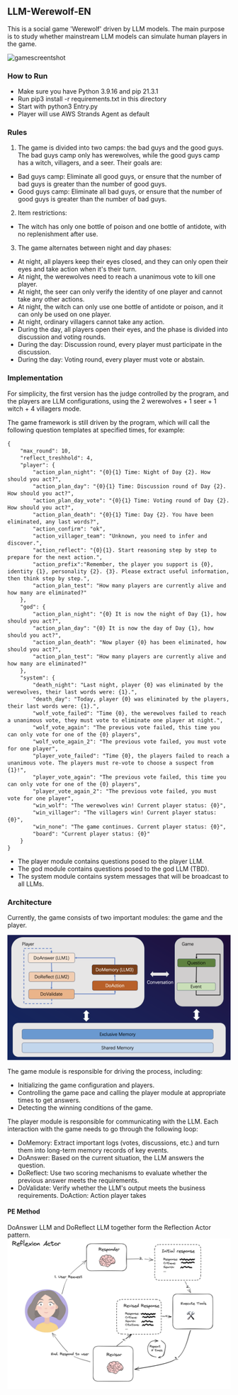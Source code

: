 ## LLM-Werewolf-EN

This is a social game 'Werewolf' driven by LLM models. The main purpose is to study whether mainstream LLM models can simulate human players in the game.

![gamescreentshot](./statics/gamescreentshot.png)

### How to Run

+ Make sure you have Python 3.9.16 and pip 21.3.1
+ Run pip3 install -r requirements.txt in this directory
+ Start with python3 Entry.py
+ Player will use AWS Strands Agent as default

### Rules 

1. The game is divided into two camps: the bad guys and the good guys. The bad guys camp only has werewolves, while the good guys camp has a witch, villagers, and a seer. Their goals are:
- Bad guys camp: Eliminate all good guys, or ensure that the number of bad guys is greater than the number of good guys.
- Good guys camp: Eliminate all bad guys, or ensure that the number of good guys is greater than the number of bad guys.

2. Item restrictions:
- The witch has only one bottle of poison and one bottle of antidote, with no replenishment after use.

3. The game alternates between night and day phases:
- At night, all players keep their eyes closed, and they can only open their eyes and take action when it's their turn.
- At night, the werewolves need to reach a unanimous vote to kill one player.
- At night, the seer can only verify the identity of one player and cannot take any other actions.
- At night, the witch can only use one bottle of antidote or poison, and it can only be used on one player.
- At night, ordinary villagers cannot take any action.
- During the day, all players open their eyes, and the phase is divided into discussion and voting rounds.
- During the day: Discussion round, every player must participate in the discussion.
- During the day: Voting round, every player must vote or abstain.


### Implementation

For simplicity, the first version has the judge controlled by the program, and the players are LLM configurations, using the 2 werewolves + 1 seer + 1 witch + 4 villagers mode.

The game framework is still driven by the program, which will call the following question templates at specified times, for example:

~~~
{
    "max_round": 10,
    "reflect_treshhold": 4,
    "player": {
        "action_plan_night": "{0}{1} Time: Night of Day {2}. How should you act?",
        "action_plan_day": "{0}{1} Time: Discussion round of Day {2}. How should you act?",
        "action_plan_day_vote": "{0}{1} Time: Voting round of Day {2}. How should you act?",
        "action_plan_death": "{0}{1} Time: Day {2}. You have been eliminated, any last words?",
        "action_confirm": "ok",
        "action_villager_team": "Unknown, you need to infer and discover.",
        "action_reflect": "{0}{1}. Start reasoning step by step to prepare for the next action.",
        "action_prefix":"Remember, the player you support is {0}, identity {1}, personality {2}. {3}. Please extract useful information, then think step by step.",
        "action_plan_test": "How many players are currently alive and how many are eliminated?"
    },
    "god": {
        "action_plan_night": "{0} It is now the night of Day {1}, how should you act?",
        "action_plan_day": "{0} It is now the day of Day {1}, how should you act?",
        "action_plan_death": "Now player {0} has been eliminated, how should you act?",
        "action_plan_test": "How many players are currently alive and how many are eliminated?"
    },
    "system": {
        "death_night": "Last night, player {0} was eliminated by the werewolves, their last words were: {1}.",
        "death_day": "Today, player {0} was eliminated by the players, their last words were: {1}.",
        "wolf_vote_failed": "Time {0}, the werewolves failed to reach a unanimous vote, they must vote to eliminate one player at night.",
        "wolf_vote_again": "The previous vote failed, this time you can only vote for one of the {0} players",
        "wolf_vote_again_2": "The previous vote failed, you must vote for one player",
        "player_vote_failed": "Time {0}, the players failed to reach a unanimous vote. The players must re-vote to choose a suspect from {1}!",
        "player_vote_again": "The previous vote failed, this time you can only vote for one of the {0} players",
        "player_vote_again_2": "The previous vote failed, you must vote for one player",
        "win_wolf": "The werewolves win! Current player status: {0}",
        "win_villager": "The villagers win! Current player status: {0}",
        "win_none": "The game continues. Current player status: {0}",
        "board": "Current player status: {0}"
    }
}

~~~

+ The player module contains questions posed to the player LLM.
+ The god module contains questions posed to the god LLM (TBD).
+ The system module contains system messages that will be broadcast to all LLMs.

### Architecture

Currently, the game consists of two important modules: the game and the player.

![transition-chart](./statics/transition-diagram.png)

The game module is responsible for driving the process, including:

+ Initializing the game configuration and players.
+ Controlling the game pace and calling the player module at appropriate times to get answers.
+ Detecting the winning conditions of the game.

The player module is responsible for communicating with the LLM. Each interaction with the game needs to go through the following loop:

+ DoMemory: Extract important logs (votes, discussions, etc.) and turn them into long-term memory records of key events.
+ DoAnswer: Based on the current situation, the LLM answers the question.
+ DoReflect: Use two scoring mechanisms to evaluate whether the previous answer meets the requirements.
+ DoValidate: Verify whether the LLM's output meets the business requirements.
DoAction: Action player takes

#### PE Method
DoAnswer LLM and DoReflect LLM together form the Reflection Actor pattern.
![reflect-actor](./statics/reflect-actor.png)


